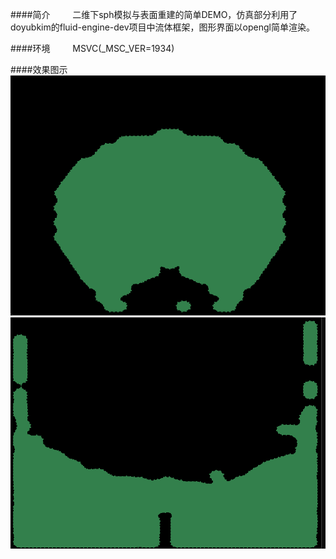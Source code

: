 ####简介
$\qquad$二维下sph模拟与表面重建的简单DEMO，仿真部分利用了doyubkim的fluid-engine-dev项目中流体框架，图形界面以opengl简单渲染。

####环境
$\qquad$MSVC(_MSC_VER=1934)

####效果图示
![](./resources/1.png)
![](./resources/2.png)